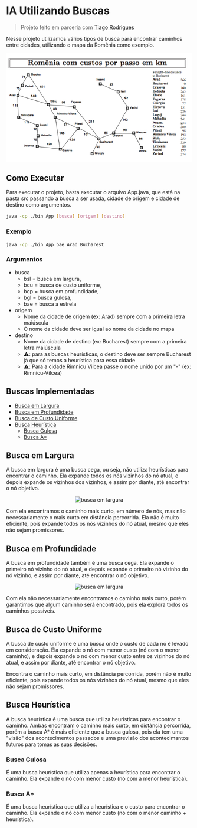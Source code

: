 # IA Utilizando Buscas
> Projeto feito em parceria com [Tiago Rodrigues](https://github.com/tiagors09)

Nesse projeto utilizamos vários tipos de busca para encontrar caminhos entre cidades, utilizando o mapa da Romênia como exemplo.

<div align="center">

![Mapa da Romênia](img/mapa_romenia.jpg)

</div>

## Como Executar

Para executar o projeto, basta executar o arquivo App.java, que está na pasta src passando a busca a ser usada, cidade de origem e cidade de destino como argumentos.

```bash
java -cp ./bin App [busca] [origem] [destino]
```

### Exemplo

```bash
java -cp ./bin App bae Arad Bucharest
```

### Argumentos

- busca
  - bsl = busca em largura,
  - bcu = busca de custo uniforme,
  - bcp = busca em profundidade,
  - bgl = busca gulosa,
  - bae = busca a estrela
- origem
  - Nome da cidade de origem (ex: Arad) sempre com a primeira letra maiúscula
  - O nome da cidade deve ser igual ao nome da cidade no mapa
- destino
  - Nome da cidade de destino (ex: Bucharest) sempre com a primeira letra maiúscula
  - ⚠️: para as buscas heurísticas, o destino deve ser sempre Bucharest já que só temos a heurística para essa cidade
  - ⚠️: Para a cidade Rimnicu Vilcea passe o nome unido por um "-" (ex: Rimnicu-Vilcea)

## Buscas Implementadas

- [Busca em Largura](#busca-em-largura)
- [Busca em Profundidade](#busca-em-profundidade)
- [Busca de Custo Uniforme](#busca-de-custo-uniforme)
- [Busca Heurística](#busca-heurística)
  - [Busca Gulosa](#busca-gulosa)
  - [Busca A\*](#busca-a)

## Busca em Largura

A busca em largura é uma busca cega, ou seja, não utiliza heurísticas para encontrar o caminho. Ela expande todos os nós vizinhos do nó atual, e depois expande os vizinhos dos vizinhos, e assim por diante, até encontrar o nó objetivo.

<div align="center">

![busca em largura](busca_em_largura.gif)

</div>

Com ela encontramos o caminho mais curto, em número de nós, mas não necessariamente o mais curto em distância percorrida. Ela não é muito eficiente, pois expande todos os nós vizinhos do nó atual, mesmo que eles não sejam promissores.

## Busca em Profundidade

A busca em profundidade também é uma busca cega. Ela expande o primeiro nó vizinho do nó atual, e depois expande o primeiro nó vizinho do nó vizinho, e assim por diante, até encontrar o nó objetivo.

<div align="center">

![busca em largura](busca_em_profundidade.gif)

</div>

Com ela não necessariamente encontramos o caminho mais curto, porém garantimos que algum caminho será encontrado, pois ela explora todos os caminhos possíveis.

## Busca de Custo Uniforme

A busca de custo uniforme é uma busca onde o custo de cada nó é levado em consideração. Ela expande o nó com menor custo (nó com o menor caminho), e depois expande o nó com menor custo entre os vizinhos do nó atual, e assim por diante, até encontrar o nó objetivo.

Encontra o caminho mais curto, em distância percorrida, porém não é muito eficiente, pois expande todos os nós vizinhos do nó atual, mesmo que eles não sejam promissores.

## Busca Heurística

A busca heurística é uma busca que utiliza heurísticas para encontrar o caminho. Ambas encontram o caminho mais curto, em distância percorrida, porém a busca A\* é mais eficiente que a busca gulosa, pois ela tem uma "visão" dos acontecimentos passados e uma previsão dos acontecimantos futuros para tomas as suas decisões.

### Busca Gulosa

É uma busca heurística que utiliza apenas a heurística para encontrar o caminho. Ela expande o nó com menor custo (nó com a menor heurística).

### Busca A\*

É uma busca heurística que utiliza a heurística e o custo para encontrar o caminho. Ela expande o nó com menor custo (nó com o menor caminho + heurística).
